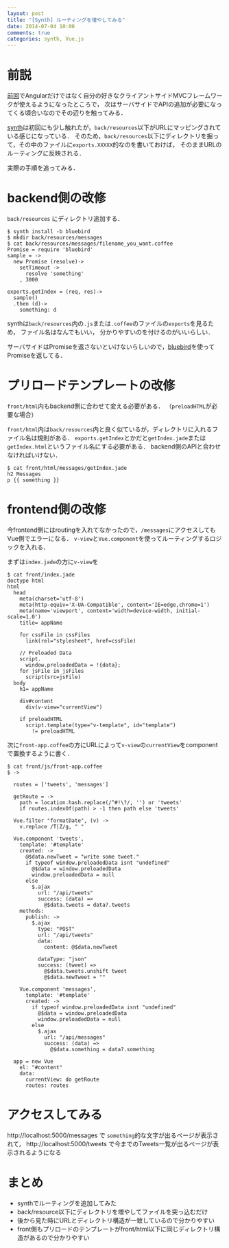 ```yaml
---
layout: post
title: "[Synth] ルーティングを増やしてみる"
date: 2014-07-04 10:00
comments: true
categories: synth, Vue.js
---
```


前説
====
[前回](/blog/2014/06/28/synth-with-vuejs/)でAngularだけではなく自分の好きなクライアントサイドMVCフレームワークが使えるようになったところで，
次はサーバサイドでAPIの追加が必要になってくる頃合いなのでその辺りを触ってみる．

[synth](http://synthjs.com)は初回にも少し触れたが，`back/resources`以下がURLにマッピングされている感じになっている．
そのため，`back/resources`以下にディレクトリを掘って，その中のファイルに`exports.XXXXX`的なのを書いておけば，
そのままURLのルーティングに反映される．

実際の手順を追ってみる．

backend側の改修
====

`back/resources` にディレクトリ追加する．
```
$ synth install -b bluebird
$ mkdir back/resources/messages
$ cat back/resources/messages/filename_you_want.coffee
Promise = require 'bluebird'
sample = ->
  new Promise (resolve)->
    setTimeout ->
      resolve 'something'
    , 3000

exports.getIndex = (req, res)->
  sample()
  .then (d)->
    something: d
```

synthは`back/resources`内の`.js`または`.coffee`のファイルの`exports`を見るため，
ファイル名はなんでもいい，
分かりやすいのを付けるのがいいらしい．

サーバサイドはPromiseを返さないといけないらしいので，[bluebird](https://github.com/petkaantonov/bluebird)を使ってPromiseを返してる．

プリロードテンプレートの改修
====

`front/html`内もbackend側に合わせて変える必要がある．
（`preloadHTML`が必要な場合）

`front/html`内は`back/resources`内と良く似ているが，ディレクトリに入れるファイル名は規則がある．
`exports.getIndex`とかだと`getIndex.jade`または`getIndex.html`というファイル名にする必要がある．
backend側のAPIと合わせなければいけない．
```
$ cat front/html/messages/getIndex.jade
h2 Messages
p {{ something }}
```

frontend側の改修
====

今frontend側にはroutingを入れてなかったので，`/messages`にアクセスしてもVue側でエラーになる．
`v-view`と`Vue.component`を使ってルーティングするロジックを入れる．

まずは`index.jade`の方に`v-view`を
```
$ cat front/index.jade
doctype html
html
  head
    meta(charset='utf-8')
    meta(http-equiv='X-UA-Compatible', content='IE=edge,chrome=1')
    meta(name='viewport', content='width=device-width, initial-scale=1.0')
    title= appName

    for cssFile in cssFiles
      link(rel="stylesheet", href=cssFile)

    // Preloaded Data
    script.
      window.preloadedData = !{data};
    for jsFile in jsFiles
      script(src=jsFile)
  body
    h1= appName

    div#content
      div(v-view="currentView")

    if preloadHTML
      script.template(type="v-template", id="template")
        != preloadHTML
```

次に`front-app.coffee`の方にURLによって`v-view`の`currentView`をcomponentで置換するように書く．
```
$ cat front/js/front-app.coffee
$ ->

  routes = ['tweets', 'messages']

  getRoute = ->
    path = location.hash.replace(/^#!\?/, '') or 'tweets'
    if routes.indexOf(path) > -1 then path else 'tweets'
    
  Vue.filter "formatDate", (v) ->
    v.replace /T|Z/g, " "

  Vue.component 'tweets',
    template: '#template'
    created: ->
      @$data.newTweet = "write some tweet."
      if typeof window.preloadedData isnt "undefined"
        @$data = window.preloadedData
        window.preloadedData = null
      else
        $.ajax
          url: "/api/tweets"
          success: (data) =>
            @$data.tweets = data?.tweets
    methods:
      publish: ->
        $.ajax
          type: "POST"
          url: "/api/tweets"
          data:
            content: @$data.newTweet

          dataType: "json"
          success: (tweet) =>
            @$data.tweets.unshift tweet
            @$data.newTweet = ""

    Vue.component 'messages',
      template: '#template'
      created: ->
        if typeof window.preloadedData isnt "undefined"
          @$data = window.preloadedData
          window.preloadedData = null
        else
          $.ajax
            url: "/api/messages"
            success: (data) =>
              @$data.something = data?.something

  app = new Vue
    el: "#content"
    data:
      currentView: do getRoute
      routes: routes
```


アクセスしてみる
====

http://localhost:5000/messages で `something`的な文字が出るページが表示されて，
http://localhost:5000/tweets で今までのTweets一覧が出るページが表示されるようになる


まとめ
====

- synthでルーティングを追加してみた
- back/resource以下にディレクトリを増やしてファイルを突っ込むだけ
- 後から見た時にURLとディレクトリ構造が一致しているので分かりやすい
- front側もプリロードのテンプレートがfront/html以下に同じディレクトリ構造があるので分かりやすい
